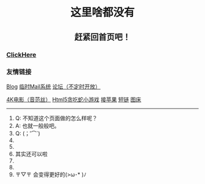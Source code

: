 # <center> 这里啥都没有 </center>

## <center> 赶紧回首页吧！</center>


###  [ClickHere](https://17shiyan2.cn/vbcode)


### 友情链接
[Blog](https://17shiyan2.cn)     [临时Mail系统](https://mail.17shiyan2.cn/)     [论坛（不定时开放）](http://bbs.17shiyan2.cn)

[4K电影（音范丝）](https:/4k.17shiyan2.cn)     [Html5贪吃蛇小游戏](https://17shiyan2.cn/snake_game)     [接苹果](https://17shiyan2.cn/pickapple)     [短链](https://17shiyan2.cn/short_url)     [图床](about_blank)
 
------

1. Q: 不知道这个页面做的怎么样呢？ 
2. A: 也就一般般吧。
3. Q: (；′⌒`)
4. 
5. 
6. 其实还可以啦
7. 
8. 
9. 〒▽〒 会变得更好的(>ω･* )ﾉ
